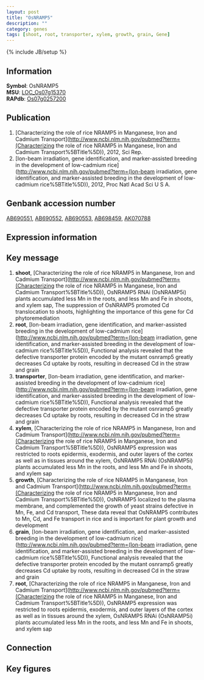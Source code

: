 ```yaml
---
layout: post
title: "OsNRAMP5"
description: ""
category: genes
tags: [shoot, root, transporter, xylem, growth, grain, Gene]
---
```

{% include JB/setup %}

## Information
__Symbol__: OsNRAMP5  
__MSU__: [LOC_Os07g15370](http://rice.plantbiology.msu.edu/cgi-bin/ORF_infopage.cgi?orf=LOC_Os07g15370)  
__RAPdb__: [Os07g0257200](http://rapdb.dna.affrc.go.jp/viewer/gbrowse_details/irgsp1?name=Os07g0257200)  

## Publication
1. [Characterizing the role of rice NRAMP5 in Manganese, Iron and Cadmium Transport](http://www.ncbi.nlm.nih.gov/pubmed?term=(Characterizing the role of rice NRAMP5 in Manganese, Iron and Cadmium Transport%5BTitle%5D)), 2012, Sci Rep.
2. [Ion-beam irradiation, gene identification, and marker-assisted breeding in the development of low-cadmium rice](http://www.ncbi.nlm.nih.gov/pubmed?term=(Ion-beam irradiation, gene identification, and marker-assisted breeding in the development of low-cadmium rice%5BTitle%5D)), 2012, Proc Natl Acad Sci U S A.

## Genbank accession number
[AB690551](http://www.ncbi.nlm.nih.gov/nuccore/AB690551), [AB690552](http://www.ncbi.nlm.nih.gov/nuccore/AB690552), [AB690553](http://www.ncbi.nlm.nih.gov/nuccore/AB690553), [AB698459](http://www.ncbi.nlm.nih.gov/nuccore/AB698459), [AK070788](http://www.ncbi.nlm.nih.gov/nuccore/AK070788)

## Expression information

## Key message
1. __shoot__, [Characterizing the role of rice NRAMP5 in Manganese, Iron and Cadmium Transport](http://www.ncbi.nlm.nih.gov/pubmed?term=(Characterizing the role of rice NRAMP5 in Manganese, Iron and Cadmium Transport%5BTitle%5D)),  OsNRAMP5 RNAi (OsNRAMP5i) plants accumulated less Mn in the roots, and less Mn and Fe in shoots, and xylem sap, The suppression of OsNRAMP5 promoted Cd translocation to shoots, highlighting the importance of this gene for Cd phytoremediation
2. __root__, [Ion-beam irradiation, gene identification, and marker-assisted breeding in the development of low-cadmium rice](http://www.ncbi.nlm.nih.gov/pubmed?term=(Ion-beam irradiation, gene identification, and marker-assisted breeding in the development of low-cadmium rice%5BTitle%5D)),  Functional analysis revealed that the defective transporter protein encoded by the mutant osnramp5 greatly decreases Cd uptake by roots, resulting in decreased Cd in the straw and grain
3. __transporter__, [Ion-beam irradiation, gene identification, and marker-assisted breeding in the development of low-cadmium rice](http://www.ncbi.nlm.nih.gov/pubmed?term=(Ion-beam irradiation, gene identification, and marker-assisted breeding in the development of low-cadmium rice%5BTitle%5D)),  Functional analysis revealed that the defective transporter protein encoded by the mutant osnramp5 greatly decreases Cd uptake by roots, resulting in decreased Cd in the straw and grain
4. __xylem__, [Characterizing the role of rice NRAMP5 in Manganese, Iron and Cadmium Transport](http://www.ncbi.nlm.nih.gov/pubmed?term=(Characterizing the role of rice NRAMP5 in Manganese, Iron and Cadmium Transport%5BTitle%5D)),  OsNRAMP5 expression was restricted to roots epidermis, exodermis, and outer layers of the cortex as well as in tissues around the xylem, OsNRAMP5 RNAi (OsNRAMP5i) plants accumulated less Mn in the roots, and less Mn and Fe in shoots, and xylem sap
5. __growth__, [Characterizing the role of rice NRAMP5 in Manganese, Iron and Cadmium Transport](http://www.ncbi.nlm.nih.gov/pubmed?term=(Characterizing the role of rice NRAMP5 in Manganese, Iron and Cadmium Transport%5BTitle%5D)),  OsNRAMP5 localized to the plasma membrane, and complemented the growth of yeast strains defective in Mn, Fe, and Cd transport, These data reveal that OsNRAMP5 contributes to Mn, Cd, and Fe transport in rice and is important for plant growth and development
6. __grain__, [Ion-beam irradiation, gene identification, and marker-assisted breeding in the development of low-cadmium rice](http://www.ncbi.nlm.nih.gov/pubmed?term=(Ion-beam irradiation, gene identification, and marker-assisted breeding in the development of low-cadmium rice%5BTitle%5D)),  Functional analysis revealed that the defective transporter protein encoded by the mutant osnramp5 greatly decreases Cd uptake by roots, resulting in decreased Cd in the straw and grain
7. __root__, [Characterizing the role of rice NRAMP5 in Manganese, Iron and Cadmium Transport](http://www.ncbi.nlm.nih.gov/pubmed?term=(Characterizing the role of rice NRAMP5 in Manganese, Iron and Cadmium Transport%5BTitle%5D)),  OsNRAMP5 expression was restricted to roots epidermis, exodermis, and outer layers of the cortex as well as in tissues around the xylem, OsNRAMP5 RNAi (OsNRAMP5i) plants accumulated less Mn in the roots, and less Mn and Fe in shoots, and xylem sap

## Connection

## Key figures


